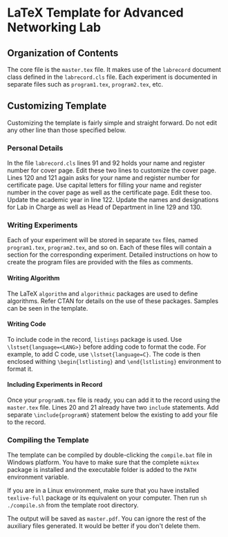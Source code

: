 # LaTeX Template for Advanced Networking Lab

## Organization of Contents

The core file is the `master.tex` file. It makes use of the `labrecord` document class defined in the `labrecord.cls` file. Each experiment is documented in separate files such as `program1.tex`, `program2.tex`, etc.

## Customizing Template
Customizing the template is fairly simple and straight forward. Do not edit any other line than those specified below.

### Personal Details
In the file `labrecord.cls` lines 91 and 92 holds your name and register number for cover page. Edit these two lines to customize the cover page. Lines 120 and 121 again asks for your name and register number for certificate page. Use capital letters for filling your name and register number in the cover page as well as the certificate page. Edit these too. Update the academic year in line 122. Update the names and designations for Lab in Charge as well as Head of Department in line 129 and 130.

### Writing Experiments
Each of your experiment will be stored in separate `tex` files, named `program1.tex`, `program2.tex`, and so on. Each of these files will contain a section for the corresponding experiment. Detailed instructions on how to create the program files are provided with the files as comments.

#### Writing Algorithm
The LaTeX `algorithm` and `algorithmic` packages are used to define algorithms. Refer CTAN for details on the use of these packages. Samples can be seen in the template.

#### Writing Code
To include code in the record, `listings` package is used. Use `\lstset{language=<LANG>}` before adding code to format the code. For example, to add C code, use `\lstset{language=C}`. The code is then enclosed withing `\begin{lstlisting}` and `\end{lstlisting}` environment to format it.

#### Including Experiments in Record
Once your `programN.tex` file is ready, you can add it to the record using the `master.tex` file. Lines 20 and 21 already have two `include` statements. Add separate `\include{programN}` statement below the existing to add your file to the record.

### Compiling the Template
The template can be compiled by double-clicking the `compile.bat` file in Windows platform. You have to make sure that the complete `miktex` package is installed and the executable folder is added to the `PATH` environment variable.

If you are in a Linux environment, make sure that you have installed `texlive-full` package or its equivalent on your computer. Then run `sh ./compile.sh` from the template root directory.

The output will be saved as `master.pdf`. You can ignore the rest of the auxiliary files generated. It would be better if you don't delete them.